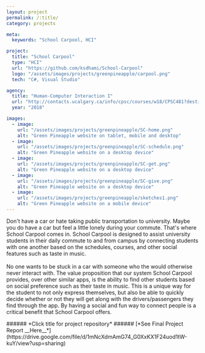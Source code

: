 ```yaml
---
layout: project
permalink: /:title/
category: projects

meta:
  keywords: "School Carpool, HCI"

project:
  title: "School Carpool"
  type: "HCI"
  url: "https://github.com/ksdhami/School-Carpool"
  logo: "/assets/images/projects/greenpineapple/carpool.png"
  tech: "C#, Visual Studio"

agency:
  title: "Human-Computer Interaction I"
  url: "http://contacts.ucalgary.ca/info/cpsc/courses/w18/CPSC481?destination=courses%2Fw18"
  year: "2018"

images:
  - image:
    url: "/assets/images/projects/greenpineapple/SC-home.png"
    alt: "Green Pineapple website on tablet, mobile and desktop"
  - image:
    url: "/assets/images/projects/greenpineapple/SC-schedule.png"
    alt: "Green Pineapple website on a desktop device"
  - image:
    url: "/assets/images/projects/greenpineapple/SC-get.png"
    alt: "Green Pineapple website on a desktop device"
  - image:
    url: "/assets/images/projects/greenpineapple/SC-give.png"
    alt: "Green Pineapple website on a desktop device"
  - image:
    url: "/assets/images/projects/greenpineapple/sketches1.png"
    alt: "Green Pineapple website on a mobile device"
---
```

<p>Don't have a car or hate taking public transportation to university. Maybe you do have a car but feel a little lonely during your commute. That's where School Carpool comes in. School Carpool is designed to assist university students in their daily commute to and from campus by connecting students with one another based on the schedules, courses, and other social features such as taste in music.  
<br> <br>
No one wants to be stuck in a car with someone who the would otherwise never interact with. The value proposition that our system School Carpool provides, over other similar apps, is the ability to find other students based on social preference such as their taste in music. This is a unique way for the student to not only express themselves, but also be able to quickly decide whether or not they will get along with the drivers/passengers they find through the app. By having a social and fun way to connect people is a critical benefit that School Carpool offers. 
<br>
</p>
###### *Click title for project repository*
###### [*See Final Project Report __Here__*](https://drive.google.com/file/d/1mNcXdmAmG74_G0XxKX1F24uod1tW-kuY/view?usp=sharing)

